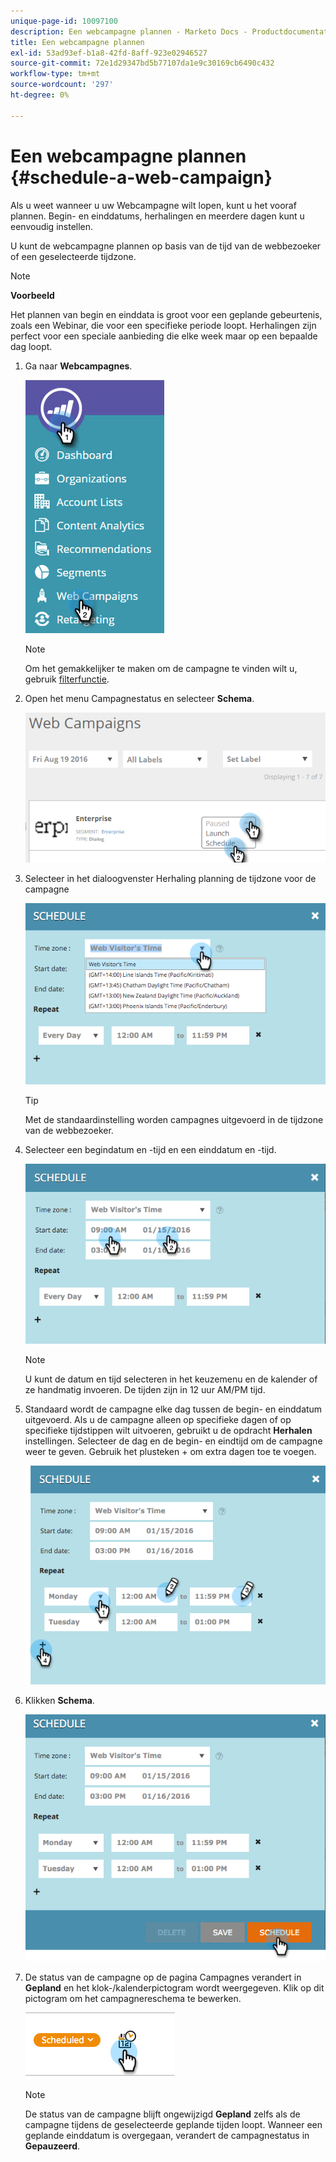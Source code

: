 ```yaml
---
unique-page-id: 10097100
description: Een webcampagne plannen - Marketo Docs - Productdocumentatie
title: Een webcampagne plannen
exl-id: 53ad93ef-b1a8-42fd-8aff-923e02946527
source-git-commit: 72e1d29347bd5b77107da1e9c30169cb6490c432
workflow-type: tm+mt
source-wordcount: '297'
ht-degree: 0%

---
```


# Een webcampagne plannen {#schedule-a-web-campaign}

Als u weet wanneer u uw Webcampagne wilt lopen, kunt u het vooraf plannen. Begin- en einddatums, herhalingen en meerdere dagen kunt u eenvoudig instellen.

U kunt de webcampagne plannen op basis van de tijd van de webbezoeker of een geselecteerde tijdzone.

>[!NOTE]
>
>**Voorbeeld**
>
>Het plannen van begin en einddata is groot voor een geplande gebeurtenis, zoals een Webinar, die voor een specifieke periode loopt. Herhalingen zijn perfect voor een speciale aanbieding die elke week maar op een bepaalde dag loopt.

1. Ga naar **Webcampagnes**.

   ![](assets/image2016-8-18-16-3a38-3a47.png)

   >[!NOTE]
   >
   >Om het gemakkelijker te maken om de campagne te vinden wilt u, gebruik [filterfunctie](/help/marketo/product-docs/web-personalization/working-with-web-campaigns/filter-web-campaigns.md).

1. Open het menu Campagnestatus en selecteer **Schema**.

   ![](assets/image2016-8-18-16-3a41-3a45.png)

1. Selecteer in het dialoogvenster Herhaling planning de tijdzone voor de campagne

   ![](assets/image2016-1-14-8-3a14-3a20.png)

   >[!TIP]
   >
   >Met de standaardinstelling worden campagnes uitgevoerd in de tijdzone van de webbezoeker.

1. Selecteer een begindatum en -tijd en een einddatum en -tijd.

   ![](assets/image2016-1-14-8-3a16-3a12.png)

   >[!NOTE]
   >
   >U kunt de datum en tijd selecteren in het keuzemenu en de kalender of ze handmatig invoeren. De tijden zijn in 12 uur AM/PM tijd.

1. Standaard wordt de campagne elke dag tussen de begin- en einddatum uitgevoerd. Als u de campagne alleen op specifieke dagen of op specifieke tijdstippen wilt uitvoeren, gebruikt u de opdracht **Herhalen** instellingen. Selecteer de dag en de begin- en eindtijd om de campagne weer te geven. Gebruik het plusteken + om extra dagen toe te voegen.

   ![](assets/image2016-1-14-8-3a19-3a37.png)

1. Klikken **Schema**.

   ![](assets/image2016-1-14-8-3a27-3a55.png)

1. De status van de campagne op de pagina Campagnes verandert in **Gepland** en het klok-/kalenderpictogram wordt weergegeven. Klik op dit pictogram om het campagnereschema te bewerken.

   ![](assets/image2016-1-14-8-3a27-3a32.png)

   >[!NOTE]
   >
   >De status van de campagne blijft ongewijzigd **Gepland** zelfs als de campagne tijdens de geselecteerde geplande tijden loopt. Wanneer een geplande einddatum is overgegaan, verandert de campagnestatus in **Gepauzeerd**.
